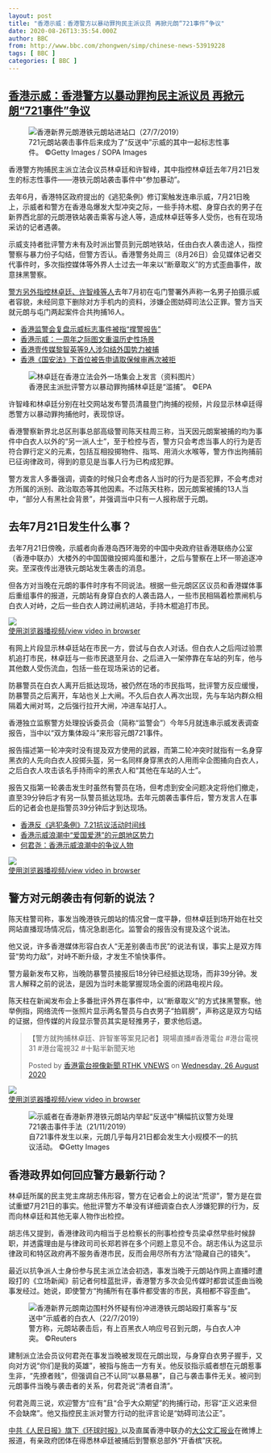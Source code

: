 ```yaml
---
layout: post
title: "香港示威：香港警方以暴动罪拘民主派议员 再掀元朗“721事件”争议"
date: 2020-08-26T13:35:54.000Z
author: BBC
from: http://www.bbc.com/zhongwen/simp/chinese-news-53919228
tags: [ BBC ]
categories: [ BBC ]
---
```

<!--1598448954000-->
[香港示威：香港警方以暴动罪拘民主派议员 再掀元朗“721事件”争议](http://www.bbc.com/zhongwen/simp/chinese-news-53919228)
------

<div>
<figure><img alt="香港新界元朗港铁元朗站进站口（27/7/2019）" src="https://ichef.bbci.co.uk/news/600/cpsprodpb/1718B/production/_114130649_gettyimages-1158135123.jpg" referrerpolicy="no-referrer"><br><figcaption>721元朗站袭击事件后来成为了“反送中”示威的其中一起标志性事件。 ©Getty Images / SOPA Images</figcaption></figure><p class="story-body__introduction">香港警方拘捕民主派立法会议员林卓廷和许智峰，其中指控林卓廷去年7月21日发生的标志性事件——港铁元朗站袭击事件中“参加暴动”。</p><p>去年6月，香港特区政府提出的《逃犯条例》修订案触发连串示威，7月21日晚上，示威者和警方在香港岛爆发大型冲突之际，一些手持木棍、身穿白衣的男子在新界西北部的元朗港铁站袭击乘客与途人等，造成林卓廷等多人受伤，也有在现场采访的记者遇袭。</p><p>示威支持者批评警方未有及时派出警员到元朗地铁站，任由白衣人袭击途人，指控警察与暴力份子勾结，但警方否认。香港警务处周三（8月26日）会见媒体记者交代事件时，多次指控媒体等外界人士过去一年来以“断章取义”的方式歪曲事件，故意抹黑警察。</p><p><a href="https://www.facebook.com/RTHKVNEWS/videos/409320953378078/" class="story-body__link-external">警方另外指控林卓廷、许智峰等人</a>去年7月初在屯门警署外声称一名男子拍摄示威者容貌，未经同意下删除对方手机内的资料，涉嫌企图妨碍司法公正罪。警方当天就元朗与屯门两起案件合共拘捕16人。</p><ul class="story-body__unordered-list"><li class="story-body__list-item"><a href="http://www.bbc.com/zhongwen/simp/chinese-news-52681293" class="story-body__link">香港监警会复盘示威标志事件被指“撑警报告”</a></li><li class="story-body__list-item"><a href="http://www.bbc.com/zhongwen/simp/chinese-news-53019540" class="story-body__link">香港示威：一周年之际图文重温历史性场景</a></li><li class="story-body__list-item"><a href="http://www.bbc.com/zhongwen/simp/chinese-news-53718484" class="story-body__link">香港壹传媒黎智英等9人涉勾结外国势力被捕</a></li><li class="story-body__list-item"><a href="http://www.bbc.com/zhongwen/simp/chinese-news-53900976" class="story-body__link">香港《国安法》下首位被告申请取保候审再次被拒</a></li></ul><figure><img alt="林卓廷在香港立法会外一场集会上发言（资料图片）" src="https://ichef.bbci.co.uk/news/600/cpsprodpb/4ABB/production/_114113191_ac9af239-ac8e-4499-b853-6feb7896f2e5.jpg" referrerpolicy="no-referrer"><br><figcaption>香港民主派批评警方以暴动罪拘捕林卓廷是“滥捕”。 ©EPA</figcaption></figure><p>许智峰和林卓廷分别在社交网站发布警员清晨登门拘捕的视频，片段显示林卓廷得悉警方以暴动罪拘捕他时，表现惊讶。</p><p>香港警察新界北总区刑事总部高级警司陈天柱周三称，当天因元朗案被捕的均为事件中白衣人以外的“另一派人士”，至于检控与否，警方只会考虑当事人的行为是否符合罪行定义的元素，包括互相投掷物件、指骂、用消火水喉等，警方作出拘捕前已征询律政司，得到的意见是当事人行为已构成犯罪。</p><p>警方发言人多番强调，调查的时候只会考虑各人当时的行为是否犯罪，不会考虑对方所属的派别、政治取态等其他因素。不过陈天柱称，因元朗案被捕的13人当中，“部分人有黑社会背景”，并强调当中只有一人报称居于元朗。</p><h2 class="story-body__crosshead">去年7月21日发生什么事？</h2><p>去年7月21日傍晚，示威者向香港岛西环海旁的中国中央政府驻香港联络办公室（香港中联办）大楼外的中国国徽投掷鸡蛋和墨汁，之后与警察在上环一带追逐冲突。至深夜传出港铁元朗站发生袭击的消息。</p><p>但各方对当晚在元朗的事件时序有不同说法。根据一些元朗区区议员和香港媒体事后重组事件的报道，元朗站有身穿白衣的人袭击路人，一些市民相隔着检票闸机与白衣人对峙，之后一些白衣人跨过闸机进站，手持木棍追打市民。</p><img class="media-placeholder player-with-placeholder__image narrative-video-placeholder" src="https://ichef.bbci.co.uk/images/ic/720x405/p07hrz31.jpg" referrerpolicy="no-referrer"><br><a href="https://www.bbc.com/zhongwen/simp/chinese-news-53919228/embed">使用浏览器播视频/view video in browser</a><p>有网上片段显示林卓廷站在市民一方，尝试与白衣人对话。但白衣人之后闯过验票机追打市民，林卓廷与一些市民退至月台、之后进入一架停靠在车站的列车，他与其他数人受伤流血，包括一些在现场采访的记者。</p><p>防暴警员在白衣人离开后抵达现场，被仍然在场的市民指骂，批评警方反应缓慢，防暴警员之后离开，车站也关上大闸。不久后白衣人再次出现，先与车站内群众相隔着大闸对骂，之后强行拉开大闸，冲进车站打人。</p><p>香港独立监察警方处理投诉委员会（简称“监警会”）今年5月就连串示威发表调查报告，当中以“双方集体殴斗”来形容元朗721事件。</p><p>报告描述第一轮冲突时没有提及双方使用的武器，而第二轮冲突时就指有一名身穿黑衣的人先向白衣人投掷头盔，另一名同样身穿黑衣的人用雨伞企图捅向白衣人，之后白衣人攻击该名手持雨伞的黑衣人和“其他在车站的人士”。</p><p>报告又指第一轮袭击发生时虽然有警员在场，但考虑到安全问题决定将他们撤走，直至39分钟后才有另一队警员抵达现场。去年元朗袭击事件后，警方发言人在事后的记者会也是指警员39分钟后才到达现场。</p><ul class="story-body__unordered-list"><li class="story-body__list-item"><a href="http://www.bbc.com/zhongwen/simp/chinese-news-49065555" class="story-body__link">香港反《逃犯条例》7.21抗议活动时间线</a></li><li class="story-body__list-item"><a href="http://www.bbc.com/zhongwen/simp/chinese-news-49083426" class="story-body__link">香港示威浪潮中“爱国爱港”的元朗地区势力</a></li><li class="story-body__list-item"><a href="http://www.bbc.com/zhongwen/simp/chinese-news-49110887" class="story-body__link">何君尧：香港示威浪潮中的争议人物</a></li></ul><img class="media-placeholder player-with-placeholder__image narrative-video-placeholder" src="https://ichef.bbci.co.uk/images/ic/720x405/p07hwxcb.jpg" referrerpolicy="no-referrer"><br><a href="https://www.bbc.com/zhongwen/simp/chinese-news-53919228/embed">使用浏览器播视频/view video in browser</a><h2 class="story-body__crosshead">警方对元朗袭击有何新的说法？</h2><p>陈天柱警司称，事发当晚港铁元朗站的情况曾一度平静，但林卓廷到场开始在社交网站直播现场情况后，情况急剧恶化。监警会的报告没有提及这个说法。</p><p>他又说，许多香港媒体形容白衣人“无差别袭击市民”的说法有误，事实上是双方阵营“势均力敌”，对峙不断升级，才发生不愉快事件。</p><p>警方最新发布又称，当晚防暴警员接报后18分钟已经抵达现场，而非39分钟。发言人解释之前的说法，是因为当时未能掌握现场全面的闭路电视片段。</p><p>陈天柱在新闻发布会上多番批评外界在事件中，以“断章取义”的方式抹黑警察。他举例指，网络流传一张照片显示两名警员与白衣男子“拍肩膀”，声称这是双方勾结的证据，但传媒的片段显示警员其实是轻推男子，要求他后退。</p><div class="social-embed"><div class="social-embed-post social-embed-facebook"><div class="embed embed-facebook"><div class="embed-region facebook-wrap" role="region" aria-label="Facebook 用户名 香港電台視像新聞 RTHK VNEWS"><div class="fb-post" data-href="https://www.facebook.com/RTHKVNEWS/videos/370963754092071/" data-width="552"><blockquote cite="https://www.facebook.com/RTHKVNEWS/videos/370963754092071/" class="fb-xfbml-parse-ignore"><p>【警方就拘捕林卓廷、許智峯等案見記者】現場直播#香港電台 #港台電視31 #港台電視32 #十點半新聞天地</p>Posted by <a href="https://www.facebook.com/RTHKVNEWS/">香港電台視像新聞 RTHK VNEWS</a> on <a href="https://www.facebook.com/RTHKVNEWS/videos/370963754092071/">Wednesday, 26 August 2020</a></blockquote></div></div></div></div></div><img class="media-placeholder player-with-placeholder__image narrative-video-placeholder" src="https://ichef.bbci.co.uk/images/ic/720x405/p07j17sc.jpg" referrerpolicy="no-referrer"><br><a href="https://www.bbc.com/zhongwen/simp/chinese-news-53919228/embed">使用浏览器播视频/view video in browser</a><figure><img alt="示威者在香港新界港铁元朗站内举起“反送中”横幅抗议警方处理721袭击事件手法（21/11/2019）" src="https://ichef.bbci.co.uk/news/600/cpsprodpb/142C9/production/_114133628_gettyimages-1163062149.jpg" referrerpolicy="no-referrer"><br><figcaption>自721事件发生以来，元朗几乎每月21日都会发生大小规模不一的抗议活动。 ©Getty Images</figcaption></figure><h2 class="story-body__crosshead">香港政界如何回应警方最新行动？</h2><p>林卓廷所属的民主党主席胡志伟形容，警方在记者会上的说法“荒谬”，警方是在尝试重塑7月21日的事实。他批评警方不单没有详细调查白衣人涉嫌犯罪的行为，反而向林卓廷和其他无辜人物作出检控。</p><p>胡志伟又提到，香港律政司内相当于总检察长的刑事检控专员梁卓然早些时候辞职，并透露理由是与律政司司长郑若骅在多个问题上意见不合。胡志伟认为这显示律政司和特区政府再不服务香港市民，反而会用尽所有方法“隐藏自己的错失”。</p><p>最近以抗争派人士身份参与民主派立法会初选，事发当晚于元朗站作网上直播时遭殴打的《立场新闻》前记者何桂蓝批评，香港警方多次会见传媒时都尝试歪曲当晚事发经过。她说，即使警方“拘捕所有在事件都受害的市民，真相都不容歪曲”。</p><figure><img alt="香港新界元朗南边围村外怀疑有份冲进港铁元朗站殴打乘客与“反送中”示威者的白衣人（22/7/2019）" src="https://ichef.bbci.co.uk/news/600/cpsprodpb/15E3/production/_114130650_hi055443578.jpg" referrerpolicy="no-referrer"><br><figcaption>警方称，元朗站袭击后，有上百黑衣人响应号召到元朗，与白衣人冲突。 ©Reuters</figcaption></figure><p>建制派立法会员议何君尧在事发当晚被发现在元朗出现，与身穿白衣男子握手，又向对方说“你们是我的英雄”，被指与施击一方有关。他反驳指示威者想在元朗惹事生非，“先撩者贱”，但强调自己不认同“以暴易暴”，自己与袭击事件无关。被问到元朗事件当晚与袭击者的关系，何君尧说“清者自清”。</p><p>何君尧周三说，欢迎警方“应有”且“合乎大众期望”的拘捕行动，形容“正义迟来但不会缺席”。他又指控民主派对警方行动的批评言论是“妨碍司法公正”。</p><p><a href="https://weibo.com/1686546714/JhHZLf2Ug" class="story-body__link-external">中共《人民日报》旗下《环球时报》</a>以及直属香港中联办的<a href="https://weibo.com/7476748260/JhISnvVmo" class="story-body__link-external">大公文汇报业</a>在微博上报道，有亲政府团体在得悉林卓廷被捕后到警察总部外“开香槟”庆祝。</p>
</div>
